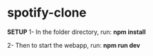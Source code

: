 # spotify-clone
**SETUP**
1- In the folder directory, run:
**npm install**

2- Then to start the webapp, run:
**npm run dev**
